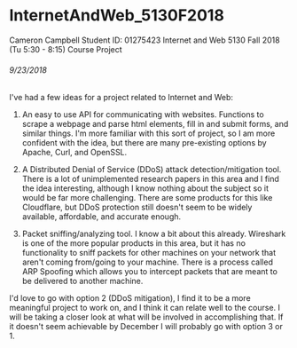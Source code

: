 # InternetAndWeb_5130F2018
Cameron Campbell
Student ID: 01275423
Internet and Web 5130 Fall 2018 (Tu 5:30 - 8:15)
Course Project

###### 9/23/2018
I've had a few ideas for a project related to Internet and Web:
1) An easy to use API for communicating with websites. Functions to scrape a webpage and parse html elements, fill in and submit forms, and similar things. I'm more familiar with this sort of project, so I am more confident with the idea, but there are many pre-existing options by Apache, Curl, and OpenSSL.

2) A Distributed Denial of Service (DDoS) attack detection/mitigation tool. There is a lot of unimplemented research papers in this area and I find the idea interesting, although I know nothing about the subject so it would be far more challenging. There are some products for this like Cloudflare, but DDoS protection still doesn't seem to be widely available, affordable, and accurate enough.

3) Packet sniffing/analyzing tool. I know a bit about this already. Wireshark is one of the more popular products in this area, but it has no functionality to sniff packets for other machines on your network that aren't coming from/going to your machine. There is a process called ARP Spoofing which allows you to intercept packets that are meant to be delivered to another machine.

I'd love to go with option 2 (DDoS mitigation), I find it to be a more meaningful project to work on, and I think it can relate well to the course. I will be taking a closer look at what will be involved in accomplishing that. If it doesn't seem achievable by December I will probably go with option 3 or 1.
